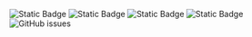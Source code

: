 ![Static Badge](https://img.shields.io/badge/blacklists-60-000000) ![Static Badge](https://img.shields.io/badge/blacklisted-2875811-cc0000) ![Static Badge](https://img.shields.io/badge/whitelisted-2242-00CC00) ![Static Badge](https://img.shields.io/badge/streaming_blacklist-28106-000000) ![GitHub issues](https://img.shields.io/github/issues/fabriziosalmi/blacklists)
